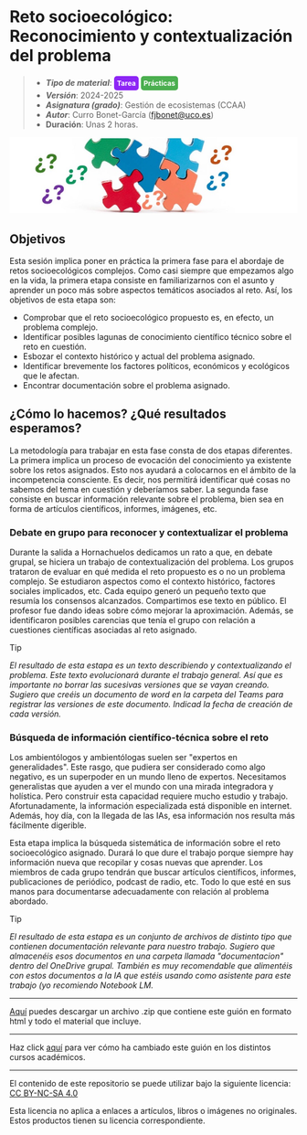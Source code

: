 #  Reto socioecológico: Reconocimiento y contextualización del problema

> + **_Tipo de material_**: <span style="display: inline-block; font-size: 12px; color: white; background-color: #8D26F5; border-radius: 5px; padding: 5px; font-weight: bold;"> Tarea</span> <span style="display: inline-block; font-size: 12px; color: white; background-color: #4caf50; border-radius: 5px; padding: 5px; font-weight: bold;"> Prácticas</span>
> + **_Versión_**: 2024-2025
> + **_Asignatura (grado)_**: Gestión de ecosistemas (CCAA)
> + **_Autor_**: Curro Bonet-García (fjbonet@uco.es)
> + **Duración**: Unas 2 horas.

![portada](https://raw.githubusercontent.com/aprendiendo-cosas/P_reconocimiento_reto_gesteco_ccaa/2024-2025/imagenes/portada.jpg)



## Objetivos 

Esta sesión implica poner en práctica la primera fase para el abordaje de retos socioecológicos complejos. Como casi siempre que empezamos algo en la vida, la primera etapa consiste en familiarizarnos con el asunto y aprender un poco más sobre aspectos temáticos asociados al reto. Así, los objetivos de esta etapa son:

- Comprobar que el reto socioecológico propuesto es, en efecto, un problema complejo. 
- Identificar posibles lagunas de conocimiento científico técnico sobre el reto en cuestión.
- Esbozar el contexto histórico y actual del problema asignado.
- Identificar brevemente los factores políticos, económicos y ecológicos que le afectan.
- Encontrar documentación sobre el problema asignado.



## ¿Cómo lo hacemos? ¿Qué resultados esperamos?
La metodología para trabajar en esta fase consta de dos etapas diferentes. La primera implica un proceso de evocación del conocimiento ya existente sobre los retos asignados. Esto nos ayudará a colocarnos en el ámbito de la incompetencia consciente. Es decir, nos permitirá identificar qué cosas no sabemos del tema en cuestión y deberíamos saber. La segunda fase consiste en buscar información relevante sobre el problema, bien sea en forma de artículos científicos, informes, imágenes, etc.

### Debate en grupo para reconocer y contextualizar el problema

Durante la salida a Hornachuelos dedicamos un rato a que, en debate grupal, se hiciera un trabajo de contextualización del problema. Los grupos trataron de evaluar en qué medida el reto propuesto es o no un problema complejo. Se estudiaron aspectos como el contexto histórico, factores sociales implicados, etc. Cada equipo generó un pequeño texto que resumía los consensos alcanzados. Compartimos ese texto en público. El profesor fue dando ideas sobre cómo mejorar la aproximación. Además, se identificaron posibles carencias que tenía el grupo con relación a cuestiones científicas asociadas al reto asignado. 


> [!TIP] 
> *El resultado de esta estapa es un texto describiendo y contextualizando el problema. Este texto evolucionará durante el trabajo general. Así que es importante no borrar las sucesivas versiones que se vayan creando. Sugiero que creéis un documento de word en la carpeta del Teams para registrar las versiones de este documento. Indicad la fecha de creación de cada versión.*



### Búsqueda de información científico-técnica sobre el reto

Los ambientólogos y ambientólogas suelen ser "expertos en generalidades". Este rasgo, que pudiera ser considerado como algo negativo, es un superpoder en un mundo lleno de expertos. Necesitamos generalistas que ayuden a ver el mundo con una mirada integradora y holística. Pero construir esta capacidad requiere mucho estudio y trabajo. Afortunadamente, la información especializada está disponible en internet. Además, hoy día, con la llegada de las IAs, esa información nos resulta más fácilmente digerible.

Esta etapa implica la búsqueda sistemática de información sobre el reto socioecológico asignado. Durará lo que dure el trabajo porque siempre hay información nueva que recopilar y cosas nuevas que aprender. Los miembros de cada grupo tendrán que buscar artículos científicos, informes, publicaciones de periódico, podcast de radio, etc. Todo lo que esté en sus manos para documentarse adecuadamente con relación al problema abordado. 

> [!TIP] 
> *El resultado de esta estapa es un conjunto de archivos de distinto tipo que contienen documentación relevante para nuestro trabajo. Sugiero que almacenéis esos documentos en una carpeta llamada "documentacion" dentro del OneDrive grupal. También es muy recomendable que alimentéis con estos documentos a la IA que estéis usando como asistente para este trabajo (yo recomiendo Notebook LM.*



****

[Aquí](https://github.com/aprendiendo-cosas/P_reconocimiento_reto_gesteco_ccaa/archive/refs/tags/2024-2025.zip) puedes descargar un archivo .zip que contiene este guión en formato html y todo el material que incluye.

****
Haz click [aquí](https://github.com/aprendiendo-cosas/P_reconocimiento_reto_gesteco_ccaa/releases) para ver cómo ha cambiado este guión en los distintos cursos académicos.

****
 <p xmlns:cc="http://creativecommons.org/ns#" >El contenido de este repositorio se puede utilizar bajo la siguiente licencia:  <a  href="https://creativecommons.org/licenses/by-nc-sa/4.0/?ref=chooser-v1"  target="_blank" rel="license noopener noreferrer"  style="display:inline-block;">CC BY-NC-SA 4.0<img  style="height:22px!important;margin-left:3px;vertical-align:text-bottom;"   src="https://mirrors.creativecommons.org/presskit/icons/cc.svg?ref=chooser-v1"  alt=""><img  style="height:22px!important;margin-left:3px;vertical-align:text-bottom;"   src="https://mirrors.creativecommons.org/presskit/icons/by.svg?ref=chooser-v1"  alt=""><img  style="height:22px!important;margin-left:3px;vertical-align:text-bottom;"   src="https://mirrors.creativecommons.org/presskit/icons/nc.svg?ref=chooser-v1"  alt=""><img  style="height:22px!important;margin-left:3px;vertical-align:text-bottom;"   src="https://mirrors.creativecommons.org/presskit/icons/sa.svg?ref=chooser-v1"  alt=""></a></p> 

<p>Esta licencia no aplica a enlaces a artículos, libros o imágenes no originales. Estos productos tienen su licencia correspondiente.</p>

